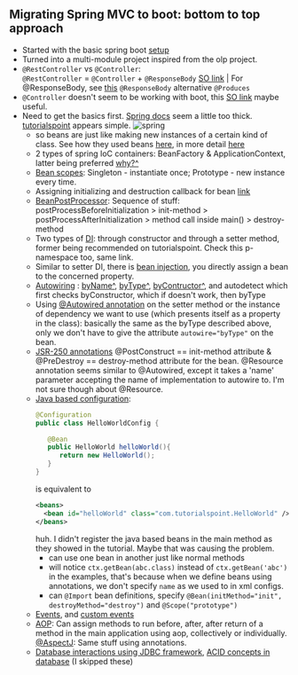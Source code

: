 ## Migrating Spring MVC to boot: bottom to top approach

- Started with the basic spring boot [setup](http://spring.io/guides/gs/rest-service/)
- Turned into a multi-module project inspired from the olp project.
- `@RestController` vs `@Controller`:   
  `@RestController` = `@Controller` + `@ResponseBody` [SO link](http://stackoverflow.com/a/25242458/3248247) |
  For @ResponseBody, see [this](https://www.genuitec.com/spring-frameworkrestcontroller-vs-controller/)
  `@ResponseBody` alternative `@Produces`
- `@Controller` doesn't seem to be working with boot, this [SO link](http://stackoverflow.com/questions/30406186/spring-boot-java-config-no-mapping-found-for-http-request-with-uri-in) maybe useful.
- Need to get the basics first. [Spring docs](http://docs.spring.io/spring/docs/current/spring-framework-reference/html/overview.html) seem a little too thick. [tutorialspoint](http://www.tutorialspoint.com/spring/index.htm) appears simple. ![spring](http://www.tutorialspoint.com/spring/images/spring_ioc_container.jpg "nice depiction of what spring container does")
  - so beans are just like making new instances of a certain kind of class. See how they used beans [here](http://www.tutorialspoint.com/spring/spring_hello_world_example.htm), in more detail [here](http://www.tutorialspoint.com/spring/spring_bean_definition.htm)
  - 2 types of spring IoC containers: BeanFactory & ApplicationContext, latter being preferred [why?^](http://www.tutorialspoint.com/spring/spring_ioc_containers.htm "The ApplicationContext container includes all functionality of the BeanFactory container, so it is generally recommended over the BeanFactory. BeanFactory can still be used for light weight applications like mobile devices or applet based applications where data volume and speed is significant.")
  - [Bean scopes](http://www.tutorialspoint.com/spring/spring_bean_scopes.htm): Singleton - instantiate once; Prototype - new instance every time.
  - Assigning initializing and destruction callback for bean [link](http://www.tutorialspoint.com/spring/spring_bean_life_cycle.htm)
  - [BeanPostProcessor](http://www.tutorialspoint.com/spring/spring_bean_post_processors.htm): Sequence of stuff: postProcessBeforeInitialization > init-method > postProcessAfterInitialization > method call inside main() > destroy-method
  - Two types of [DI](http://www.tutorialspoint.com/spring/spring_dependency_injection.htm): through constructor and through a setter method, former being recommended on tutorialspoint. Check this p-namespace too, same link.
  - Similar to setter DI, there is [bean injection](http://www.tutorialspoint.com/spring/spring_injecting_inner_beans.htm), you directly assign a bean to the concerned property. 
  - [Autowiring](http://www.tutorialspoint.com/spring/spring_beans_autowiring.htm) : [byName^](http://www.tutorialspoint.com/spring/spring_autowiring_byname.htm "assign property's ref to the bean named same as the propertyName"), [byType^](http://www.tutorialspoint.com/spring/spring_autowiring_bytype.htm "similar to byName, but does matching according to class type"), [byContructor^](http://www.tutorialspoint.com/spring/spring_autowiring_byconstructor.htm "pretty much same as byType, only instead of properties, it is constructor arguments"), and autodetect which first checks byConstructor, which if doesn't work, then byType
  - Using [@Autowired annotation](http://www.tutorialspoint.com/spring/spring_autowired_annotation.htm) on the setter method or the instance of dependency we want to use (which presents itself as a property in the class): basically the same as the byType described above, only we don't have to give the attribute `autowire="byType"` on the bean.
  - [JSR-250 annotations](http://www.tutorialspoint.com/spring/spring_jsr250_annotations.htm) @PostConstruct == init-method attribute & @PreDestroy == destroy-method attribute for the bean. @Resource annotation seems similar to @Autowired, except it takes a 'name' parameter accepting the name of implementation to autowire to. I'm not sure though about @Resource.
  - [Java based configuration](http://www.tutorialspoint.com/spring/spring_java_based_configuration.htm):
    ```java
    @Configuration
    public class HelloWorldConfig {
    
       @Bean 
       public HelloWorld helloWorld(){
          return new HelloWorld();
       }
    }
    ```
    is equivalent to
    ```xml
    <beans>
      <bean id="helloWorld" class="com.tutorialspoint.HelloWorld" />
    </beans>
    ```
    huh. I didn't register the java based beans in the main method as they showed in the tutorial. Maybe that was causing the problem.
      - can use one bean in another just like normal methods
      - will notice `ctx.getBean(abc.class)` instead of `ctx.getBean('abc')` in the examples, that's because when we define beans using annotations, we don't specify `name` as we used to in xml configs.
      - can `@Import` bean definitions, specify `@Bean(initMethod="init", destroyMethod="destroy")` and `@Scope("prototype")`
  - [Events](http://www.tutorialspoint.com/spring/event_handling_in_spring.htm), and [custom events](http://www.tutorialspoint.com/spring/custom_events_in_spring.htm)
  - [AOP](http://www.tutorialspoint.com/spring/schema_based_aop_appoach.htm): Can assign methods to run before, after, after return of a method in the main application using aop, collectively or individually. [@AspectJ](http://www.tutorialspoint.com/spring/aspectj_based_aop_appoach.htm): Same stuff using annotations.
  - [Database interactions using JDBC framework](http://www.tutorialspoint.com/spring/spring_jdbc_framework.htm), [ACID concepts in database](http://www.tutorialspoint.com/spring/spring_transaction_management.htm) (I skipped these)
